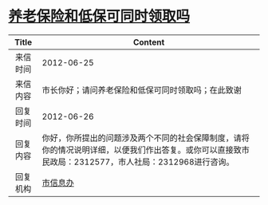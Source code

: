 # <a href="http://www.shangluo.gov.cn/zmhd/ldxxxx.jsp?urltype=leadermail.LeaderMailContentUrl&wbtreeid=1112&leadermailid=1260">养老保险和低保可同时领取吗</a>
| Title |                                      Content                                      |
|:-----:|-----------------------------------------------------------------------------------|
| 来信时间  | 2012-06-25                                                                        |
| 来信内容  | 市长你好；请问养老保险和低保可同时领取吗；在此致谢                                                         |
| 回复时间  | 2012-06-26                                                                        |
| 回复内容  | 你好，你所提出的问题涉及两个不同的社会保障制度，请将你的情况说明详细，以便我们作出答复。或你可以直接致市民政局：2312577，市人社局：2312968进行咨询。 |
| 回复机构  | <a href="../../category/agencies/市信息办.md">市信息办</a>                                |